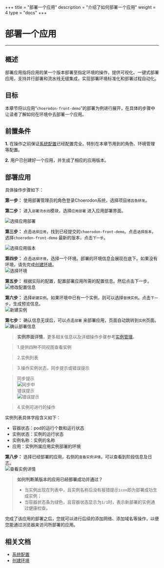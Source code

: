 +++
title = "部署一个应用"
description = "介绍了如何部署一个应用"
weight = 4
type = "docs"
+++


# 部署一个应用
---
## 概述
部署应用指将应用的某一个版本部署至指定环境的操作，提供可视化、一键式部署应用，支持并行部署和流水线无缝集成，实现部署环境标准化和部署过程自动化。

## 目标

本章节将以应用“`choerodon-front-demo`”的部署为例进行展开，在具体的步骤中让读者了解如何在环境中去部署一个应用。

## 前置条件
**1.** 在操作之前保证[系统配置](../../../user-guide/system-configuration)已经配置完全。特别在本章节用到的角色、环境管理等配置。

**2.** 用户已创建好一个应用，并生成了相应的应用版本。


## 部署应用

具体操作步骤如下：

**第一步：** 使用部署管理员的角色登录Choerodon系统，选择项目`猪齿鱼研发`。

**第二步：** 进入`部署流水线`模块，选择`应用部署` 进入应用部署界面。  

![选择应用部署](/docs/quick-start/image/microservice-front23.png)

**第三步：** 点击`选择应用`，找到已经提交的`choerodon-front-demo`。点击`选择版本`，选择`choerodon-front-demo` 最新的版本，点击`下一步`。 

![选择应用版本](/docs/quick-start/image/microservice-front24.png)

**第四步：** 点击`选择环境`，选择一个环境。部署的环境信息会展现在底下。如果没有环境，请先完成[创建环境](../../../user-guide/deployment-pipeline/environment-pipeline)。  
![选择环境](/docs/quick-start/image/microservice-front25.png)

**第五步：** 根据实际的配置，配置部署应用所需的配置信息。然后点击下一步。  
 ![修改配置信息](/docs/quick-start/image/microservice-front26.png)

**第六步：** 选择`新建实例`。如果环境中已有一个实例，则可以选择`替换实例`。点击`下一步`，生成预览信息。  
 ![新建实例](/docs/quick-start/image/microservice-front27.png)

**第七步：** 确认信息无误后，可以点击`部署` 来部署应用，页面自动跳转到`实例`页面。  
 ![确认部署信息](/docs/quick-start/image/microservice-front28.png)  

 >**实例界面详情**，更多相关信息以及详细操作步骤参考[实例管理](../../../user-guide/deployment-pipeline/instance)。
 
 > 1.提供四种不同视图查看实例

 > 2.实例列表

 > 3.操作实例状态，同步提示或错误提示<br>

 > 同步提示<br>
 > ![同步中](/docs/quick-start/image/microservice-front34.png)<br>
 > 错误提示<br>
 > ![错误提示](/docs/quick-start/image/microservice-front30-2.png)

 > 4.实例可进行的操作<br>
 >

 实例列表具体字段含义如下：

- 容器状态：pod的运行个数和运行状态
- 实例状态：实例的运行状态
- 实例名称：实例的名称
- 应用：实例所属应用实例部署的环境


**第八步：** 选择已经部署的应用，右侧的`查看实例详情`，可以查看到阶段信息及日志。  
![查看实例详情](/docs/quick-start/image/microservice-front32.png)

> **如何判断某版本的应用已经部署成功并通过？**
>
>* 当实例出现在列表中，且实例名称后没有报错提示`icon`即为部署成功生成实例；
>* 当容器状态条为绿色，且容器状态显示为`1/1`时，表示新部署的实例通过健康检查。
  
  完成了该应用的部署之后，您就可以进行后续的添加网络、添加域名等操作，以便您能通过浏览器来访问所部署的应用。
## 相关文档
- [系统配置](../../../user-guide/system-configuration)  
- [创建环境](../../../user-guide/deployment-pipeline/environment-pipeline)